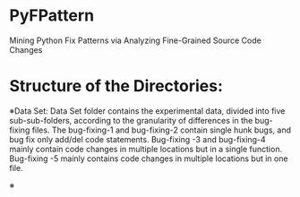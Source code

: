 # PyFPattern
Mining Python Fix Patterns via Analyzing Fine-Grained Source Code Changes

# Structure of the Directories: 

※Data Set: 
Data Set folder contains the experimental data, divided into five sub-sub-folders, according to the granularity of differences in the bug-fixing files. 
The bug-fixing-1 and bug-fixing-2 contain single hunk bugs, and bug fix only add/del code statements. 
Bug-fixing -3 and bug-fixing-4 mainly contain code changes in multiple locations but in a single function. 
Bug-fixing -5 mainly contains code changes in multiple locations but in one file. 

※ 

